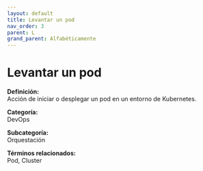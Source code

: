 ```yaml
---
layout: default
title: Levantar un pod
nav_order: 3
parent: L
grand_parent: Alfabéticamente
---
```


# Levantar un pod

**Definición:**  
Acción de iniciar o desplegar un pod en un entorno de Kubernetes.

**Categoría:**  
DevOps  

**Subcategoría:**  
Orquestación

**Términos relacionados:**  
Pod, Cluster
